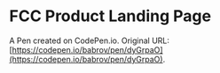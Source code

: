 # FCC Product Landing Page

A Pen created on CodePen.io. Original URL: [https://codepen.io/babrov/pen/dyGrpaO](https://codepen.io/babrov/pen/dyGrpaO).



